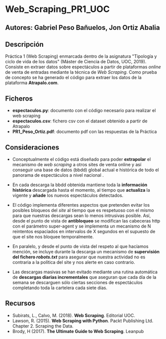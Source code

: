 # Web_Scraping_PR1_UOC

## Autores: Gabriel Peso Bañuelos, Jon Ortiz Abalia

## Descripción

Práctica 1 (Web Scraping) enmarcada dentro de la asignatura "Tipología y ciclo de vida de los datos" (Máster de Ciencia de Datos, UOC, 2019). Consiste en extraer datos sobre espectáculos a partir de plataformas *online* de venta de entradas mediante la técnica de *Web Scraping*. Como prueba de concepto se ha generado el código para extraer los datos de la plataforma **Atrapalo.com**.

## Ficheros

- **espectaculos.py**: documento con el código necesario para realizar el web scraping
- **espectaculos.csv**: fichero csv con el dataset obtenido a partir de Atrapalo
- **PR1_Peso_Ortiz.pdf**: documento pdf con las respuestas de la Práctica

## Consideraciones

* Conceptualmente el código está diseñado para poder **extrapolar** el mecanismo de *web scraping* a otros sites de venta online  y así conseguir una base de datos (bbdd) global actual e histórica de todo el panorama de espectáculos a nivel nacional .

* En cada descarga la bbdd obtenida mantiene toda la **información histórica** descargada hasta el momento, al tiempo que **actualiza** la vigente y **añade** los nuevos espectáculos detectados. 

* El código implementa diferentes aspectos que pretenden evitar los posibles bloqueos del *site* al tiempo que es respetuoso con el mismo para que nuestras descargas sean lo menos intrusivas posible. Así, desde el punto de vista de **antibloqueo** se modifican las cabeceras http con el parámetro super-agent y se implementa un mecanismo de N reintentos espaciados en intervalos de X segundos en el supuesto de que el site nos bloquee temporalmente.

* En paralelo, y desde el punto de vista del respeto al que hacíamos mención,  se incluye durante la descarga un mecanismo de **supervisión del fichero *robots.txt*** para asegurar que nuestra actividad no es contraria a la política del site y nos alerte en caso contrario. 

* Las descargas masivas se han evitado mediante una rutina automática de **descargas diarias incrementales** que aseguran que cada día de la semana se descarguen sólo ciertas secciones de espectáculos completando toda la cartelera cada siete días.

## Recursos

* Subirats, L., Calvo, M. (2018). **Web Scraping**. Editorial UOC.
* Lawson, R. (2015). **Web Scraping with Python**. Packt Publishing Ltd. Chapter 2. Scraping the Data.
* Brody, H (2017). **The Ultimate Guide to Web Scraping**. Leanpub


